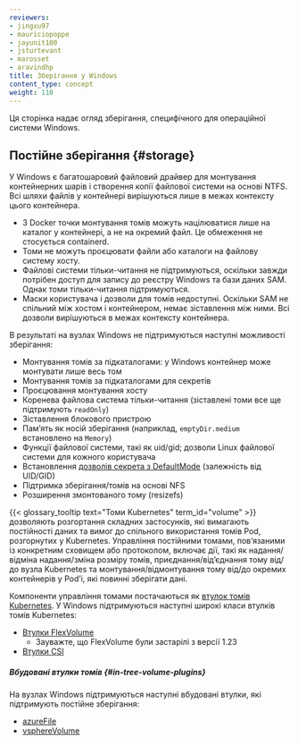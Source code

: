 ```yaml
---
reviewers:
- jingxu97
- mauriciopoppe
- jayunit100
- jsturtevant
- marosset
- aravindhp
title: Зберігання у Windows
content_type: concept
weight: 110
---
```


<!-- overview -->

Ця сторінка надає огляд зберігання, специфічного для операційної системи Windows.

<!-- body -->

## Постійне зберігання {#storage}

У Windows є багатошаровий файловий драйвер для монтування контейнерних шарів і створення копії файлової системи на основі NTFS. Всі шляхи файлів у контейнері вирішуються лише в межах контексту цього контейнера.

* З Docker точки монтування томів можуть націлюватися лише на каталог у контейнері, а не на окремий файл. Це обмеження не стосується containerd.
* Томи не можуть проєцювати файли або каталоги на файлову систему хосту.
* Файлові системи тільки-читання не підтримуються, оскільки завжди потрібен доступ для запису до реєстру Windows та бази даних SAM. Однак томи тільки-читання підтримуються.
* Маски користувача і дозволи для томів недоступні. Оскільки SAM не спільний між хостом і контейнером, немає зіставлення між ними. Всі дозволи   вирішуються в межах контексту контейнера.

В результаті на вузлах Windows не підтримуються наступні можливості зберігання:

* Монтування томів за підкаталогами: у Windows контейнер може монтувати лише весь том
* Монтування томів за підкаталогами для секретів
* Проєцювання монтування хосту
* Коренева файлова система тільки-читання (зіставлені томи все ще підтримують `readOnly`)
* Зіставлення блокового пристрою
* Памʼять як носій зберігання (наприклад, `emptyDir.medium` встановлено на `Memory`)
* Функції файлової системи, такі як uid/gid; дозволи Linux файлової системи для кожного користувача
* Встановлення [дозволів секрета з DefaultMode](/docs/tasks/inject-data-application/distribute-credentials-secure/#set-posix-permissions-for-secret-keys) (залежність від UID/GID)
* Підтримка зберігання/томів на основі NFS
* Розширення змонтованого тому (resizefs)

{{< glossary_tooltip text="Томи Kubernetes" term_id="volume" >}} дозволяють розгортання складних застосунків, які вимагають постійності даних та вимог до спільного використання томів Pod, розгорнутих у Kubernetes. Управління постійними томами, повʼязаними із конкретним сховищем або протоколом, включає дії, такі як надання/відміна надання/зміна розміру томів, приєднання/відʼєднання тому від/до вузла Kubernetes та монтування/відмонтування тому від/до окремих контейнерів у Podʼі, які повинні зберігати дані.

Компоненти управління томами постачаються як [втулок томів Kubernetes](/docs/concepts/storage/volumes/#volume-types). У Windows підтримуються наступні широкі класи втулків томів Kubernetes:

* [Втулки FlexVolume](/docs/concepts/storage/volumes/#flexvolume)
  * Зауважте, що FlexVolume були застарілі з версії 1.23
* [Втулки CSI](/docs/concepts/storage/volumes/#csi)

##### Вбудовані втулки томів {#in-tree-volume-plugins}

На вузлах Windows підтримуються наступні вбудовані втулки, які підтримують постійне зберігання:

* [azureFile](/docs/concepts/storage/volumes/#azurefile)
* [vsphereVolume](/docs/concepts/storage/volumes/#vspherevolume)

